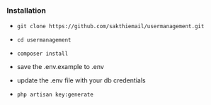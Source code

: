 ### Installation
* `git clone https://github.com/sakthiemail/usermanagement.git`

* `cd usermanagement`

* `composer install`

* save the .env.example to .env

* update the .env file with your db credentials

* `php artisan key:generate`
